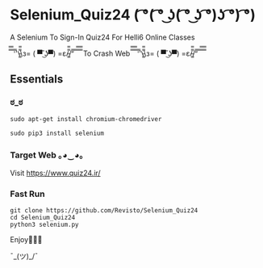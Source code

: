 # Selenium_Quiz24  ( ͡°( ͡° ͜ʖ( ͡° ͜ʖ ͡°)ʖ ͡°) ͡°) 
                                 
A Selenium To Sign-In Quiz24 For Helli6 Online Classes 
                           
 ̿̿ ̿̿ ̿'̿'\̵͇̿̿\з= ( ▀ ͜͞ʖ▀) =ε/̵͇̿̿/’̿’̿ ̿ ̿̿ ̿̿ ̿̿      To Crash Web     ̿̿ ̿̿ ̿̿ ̿'̿'\̵͇̿̿\з= ( ▀ ͜͞ʖ▀) =ε/̵͇̿̿/’̿’̿ ̿ ̿̿ ̿̿ ̿̿

## Essentials   
  
### ಠ_ಠ
```
sudo apt-get install chromium-chromedriver
```
```
sudo pip3 install selenium
```
### Target Web ｡◕‿◕｡
                                  
Visit https://www.quiz24.ir/

### Fast Run
```
git clone https://github.com/Revisto/Selenium_Quiz24
cd Selenium_Quiz24
python3 selenium.py
```
     
Enjoy🤨🤨🤨
   
¯\_(ツ)_/¯

